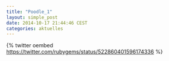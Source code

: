```yaml
---
title: "Poodle_1"
layout: simple_post
date: 2014-10-17 21:44:46 CEST
categories: aktuelles
---
```


{% twitter oembed https://twitter.com/rubygems/status/522860401596174336 %}
